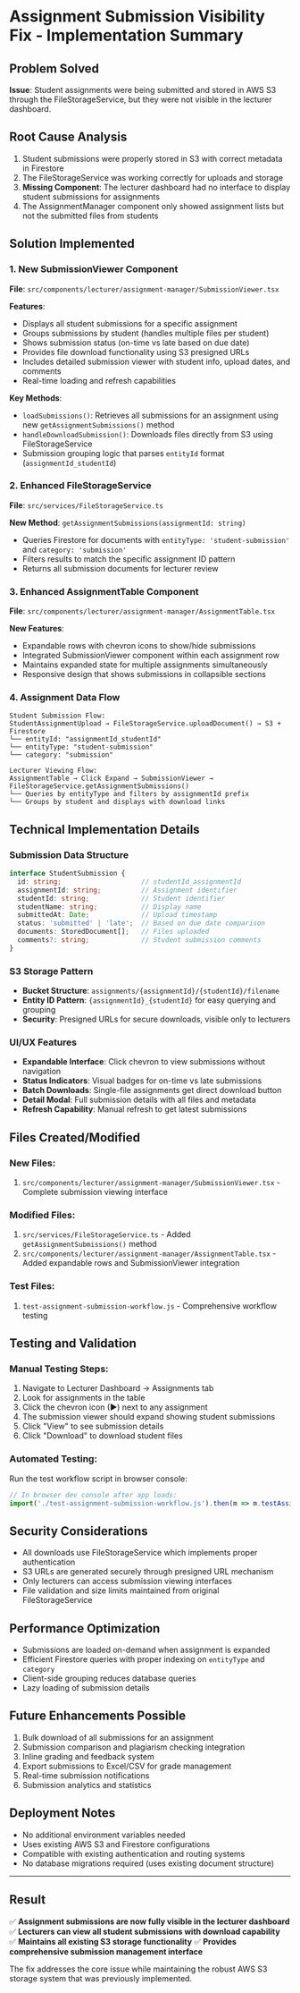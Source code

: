 # Assignment Submission Visibility Fix - Implementation Summary

## Problem Solved
**Issue**: Student assignments were being submitted and stored in AWS S3 through the FileStorageService, but they were not visible in the lecturer dashboard.

## Root Cause Analysis
1. Student submissions were properly stored in S3 with correct metadata in Firestore
2. The FileStorageService was working correctly for uploads and storage
3. **Missing Component**: The lecturer dashboard had no interface to display student submissions for assignments
4. The AssignmentManager component only showed assignment lists but not the submitted files from students

## Solution Implemented

### 1. New SubmissionViewer Component
**File**: `src/components/lecturer/assignment-manager/SubmissionViewer.tsx`

**Features**:
- Displays all student submissions for a specific assignment
- Groups submissions by student (handles multiple files per student)
- Shows submission status (on-time vs late based on due date)
- Provides file download functionality using S3 presigned URLs
- Includes detailed submission viewer with student info, upload dates, and comments
- Real-time loading and refresh capabilities

**Key Methods**:
- `loadSubmissions()`: Retrieves all submissions for an assignment using new `getAssignmentSubmissions()` method
- `handleDownloadSubmission()`: Downloads files directly from S3 using FileStorageService
- Submission grouping logic that parses `entityId` format (`assignmentId_studentId`)

### 2. Enhanced FileStorageService
**File**: `src/services/FileStorageService.ts`

**New Method**: `getAssignmentSubmissions(assignmentId: string)`
- Queries Firestore for documents with `entityType: 'student-submission'` and `category: 'submission'`
- Filters results to match the specific assignment ID pattern
- Returns all submission documents for lecturer review

### 3. Enhanced AssignmentTable Component
**File**: `src/components/lecturer/assignment-manager/AssignmentTable.tsx`

**New Features**:
- Expandable rows with chevron icons to show/hide submissions
- Integrated SubmissionViewer component within each assignment row
- Maintains expanded state for multiple assignments simultaneously
- Responsive design that shows submissions in collapsible sections

### 4. Assignment Data Flow

```
Student Submission Flow:
StudentAssignmentUpload → FileStorageService.uploadDocument() → S3 + Firestore
└── entityId: "assignmentId_studentId"
└── entityType: "student-submission" 
└── category: "submission"

Lecturer Viewing Flow:
AssignmentTable → Click Expand → SubmissionViewer → FileStorageService.getAssignmentSubmissions()
└── Queries by entityType and filters by assignmentId prefix
└── Groups by student and displays with download links
```

## Technical Implementation Details

### Submission Data Structure
```typescript
interface StudentSubmission {
  id: string;                    // studentId_assignmentId
  assignmentId: string;          // Assignment identifier
  studentId: string;             // Student identifier  
  studentName: string;           // Display name
  submittedAt: Date;             // Upload timestamp
  status: 'submitted' | 'late';  // Based on due date comparison
  documents: StoredDocument[];   // Files uploaded
  comments?: string;             // Student submission comments
}
```

### S3 Storage Pattern
- **Bucket Structure**: `assignments/{assignmentId}/{studentId}/filename`
- **Entity ID Pattern**: `{assignmentId}_{studentId}` for easy querying and grouping
- **Security**: Presigned URLs for secure downloads, visible only to lecturers

### UI/UX Features
- **Expandable Interface**: Click chevron to view submissions without navigation
- **Status Indicators**: Visual badges for on-time vs late submissions
- **Batch Downloads**: Single-file assignments get direct download button
- **Detail Modal**: Full submission details with all files and metadata
- **Refresh Capability**: Manual refresh to get latest submissions

## Files Created/Modified

### New Files:
1. `src/components/lecturer/assignment-manager/SubmissionViewer.tsx` - Complete submission viewing interface

### Modified Files:
1. `src/services/FileStorageService.ts` - Added `getAssignmentSubmissions()` method
2. `src/components/lecturer/assignment-manager/AssignmentTable.tsx` - Added expandable rows and SubmissionViewer integration

### Test Files:
1. `test-assignment-submission-workflow.js` - Comprehensive workflow testing

## Testing and Validation

### Manual Testing Steps:
1. Navigate to Lecturer Dashboard → Assignments tab
2. Look for assignments in the table
3. Click the chevron icon (▶) next to any assignment
4. The submission viewer should expand showing student submissions
5. Click "View" to see submission details
6. Click "Download" to download student files

### Automated Testing:
Run the test workflow script in browser console:
```javascript
// In browser dev console after app loads:
import('./test-assignment-submission-workflow.js').then(m => m.testAssignmentSubmissionWorkflow());
```

## Security Considerations
- All downloads use FileStorageService which implements proper authentication
- S3 URLs are generated securely through presigned URL mechanism
- Only lecturers can access submission viewing interfaces
- File validation and size limits maintained from original FileStorageService

## Performance Optimization
- Submissions are loaded on-demand when assignment is expanded
- Efficient Firestore queries with proper indexing on `entityType` and `category`
- Client-side grouping reduces database queries
- Lazy loading of submission details

## Future Enhancements Possible
1. Bulk download of all submissions for an assignment
2. Submission comparison and plagiarism checking integration  
3. Inline grading and feedback system
4. Export submissions to Excel/CSV for grade management
5. Real-time submission notifications
6. Submission analytics and statistics

## Deployment Notes
- No additional environment variables needed
- Uses existing AWS S3 and Firestore configurations
- Compatible with existing authentication and routing systems
- No database migrations required (uses existing document structure)

---

## Result
✅ **Assignment submissions are now fully visible in the lecturer dashboard**
✅ **Lecturers can view all student submissions with download capability**  
✅ **Maintains all existing S3 storage functionality**
✅ **Provides comprehensive submission management interface**

The fix addresses the core issue while maintaining the robust AWS S3 storage system that was previously implemented.
